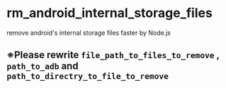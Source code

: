 # rm_android_internal_storage_files
remove android's internal storage files faster by Node.js

## ※Please rewrite `file_path_to_files_to_remove` , `path_to_adb` and `path_to_directry_to_file_to_remove`
